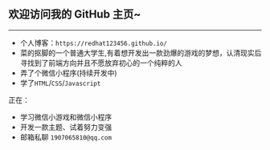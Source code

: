 ## 欢迎访问我的 __GitHub__ 主页~
---
* 个人博客：`https://redhat123456.github.io/`
* 菜的抠脚的一个普通大学生,有着想开发出一款劲爆的游戏的梦想，认清现实后寻找到了前端方向并且不愿放弃初心的一个纯粹的人
* 弄了个微信小程序(持续开发中)
* 学了`HTML`/`CSS`/`Javascript`

正在：

* 学习微信小游戏和微信小程序
* 开发一款主题、试着努力变强
* 邮箱私聊 `1907065810@qq.com`
